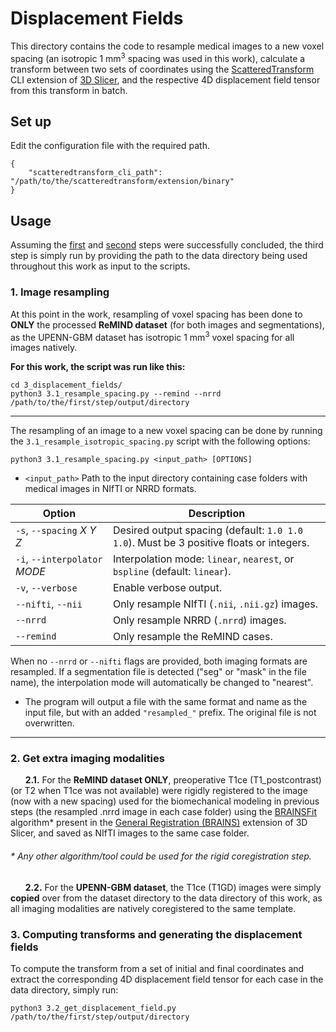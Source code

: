 # Displacement Fields
This directory contains the code to resample medical images to a new voxel spacing (an isotropic 1 mm<sup>3</sup> spacing was used in this work), calculate a transform between two sets of coordinates using the [ScatteredTransform](https://github.com/grandwork2/ScatteredTransform) CLI extension of [3D Slicer](https://www.slicer.org/), and the respective 4D displacement field tensor from this transform in batch.

## Set up
Edit the configuration file with the required path.
```
{
    "scatteredtransform_cli_path": "/path/to/the/scatteredtransform/extension/binary"
}
```

## Usage
Assuming the [first](1_dataset_processing) and [second](2_biomechanical_simulations) steps were successfully concluded, the third step is simply run by providing the path to the data directory being used throughout this work as input to the scripts.

### 1. Image resampling
At this point in the work, resampling of voxel spacing has been done to **ONLY** the processed **ReMIND dataset** (for both images and segmentations), as the UPENN-GBM dataset has isotropic 1 mm<sup>3</sup> voxel spacing for all images natively.

**For this work, the script was run like this:**
```
cd 3_displacement_fields/
python3 3.1_resample_spacing.py --remind --nrrd /path/to/the/first/step/output/directory 
```

---

The resampling of an image to a new voxel spacing can be done by running the `3.1_resample_isotropic_spacing.py` script with the following options:
```
python3 3.1_resample_spacing.py <input_path> [OPTIONS]
```
- `<input_path>` Path to the input directory containing case folders with medical images in NIfTI or NRRD formats.

| Option                          | Description                                                                              |
|---------------------------------|------------------------------------------------------------------------------------------|
| `-s`, `--spacing` *X Y Z*       | Desired output spacing (default: `1.0 1.0 1.0`). Must be 3 positive floats or integers.  |
| `-i`, `--interpolator` *MODE*   | Interpolation mode: `linear`, `nearest`, or `bspline` (default: `linear`).               |
| `-v`, `--verbose`               | Enable verbose output.                                                                   |
| `--nifti`, `--nii`              | Only resample NIfTI (`.nii`, `.nii.gz`) images.                                          |
| `--nrrd`                        | Only resample NRRD (`.nrrd`) images.                                                     |
| `--remind`                      | Only resample the ReMIND cases.                                                          |

When no `--nrrd` or `--nifti` flags are provided, both imaging formats are resampled. If a segmentation file is detected ("seg" or "mask" in the file name), the interpolation mode will automatically be changed to "nearest". 

- The program will output a file with the same format and name as the input file, but with an added `"resampled_"` prefix. The original file is not overwritten.

---

### 2. Get extra imaging modalities
&nbsp;&nbsp;&nbsp;&nbsp;&nbsp;&nbsp;**2.1.** For the **ReMIND dataset ONLY**, preoperative T1ce (T1_postcontrast) (or T2 when T1ce was not available) were rigidly registered to the image (now with a new spacing) used for the biomechanical modeling in previous steps (the resampled .nrrd image in each case folder) using the [BRAINSFit](https://doi.org/10.54294/hmb052) algorithm* present in the [General Registration (BRAINS)](https://slicer.readthedocs.io/en/latest/user_guide/modules/brainsfit.html) extension of 3D Slicer, and saved as NIfTI images to the same case folder.

###### \* Any other algorithm/tool could be used for the rigid coregistration step.

&nbsp;&nbsp;&nbsp;&nbsp;&nbsp;&nbsp;**2.2.** For the **UPENN-GBM dataset**, the T1ce (T1GD) images were simply **copied** over from the dataset directory to the data directory of this work, as all imaging modalities are natively coregistered to the same template.


### 3. Computing transforms and generating the displacement fields
To compute the transform from a set of initial and final coordinates and extract the corresponding 4D displacement field tensor for each case in the data directory, simply run:
```
python3 3.2_get_displacement_field.py /path/to/the/first/step/output/directory
```
